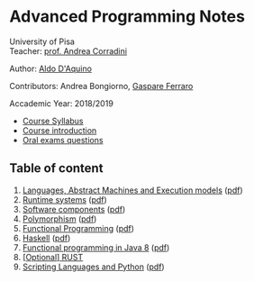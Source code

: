 # Advanced Programming Notes

University of Pisa  
Teacher: [prof. Andrea Corradini](http://pages.di.unipi.it/corradini/)

Author: [Aldo D'Aquino](https://github.com/daquinoaldo)

Contributors: Andrea Bongiorno, [Gaspare Ferraro](https://github.com/GaspareG)

Accademic Year: 2018/2019  

- [Course Syllabus](Syllabus.pdf)  
- [Course introduction](00-Course-introduction.md)
- [Oral exams questions](Questions.md)

## Table of content
1. [Languages, Abstract Machines and Execution models](01-Languages-Abstract-machines-Execution-models.md) ([pdf](pdf/01-Languages-Abstract-machines-Execution-models.pdf))
2. [Runtime systems](02-Runtime-systems.md) ([pdf](pdf/02-Runtime-systems.pdf))
3. [Software components](03-Software-components.md) ([pdf](pdf/03-Software-components.pdf))
4. [Polymorphism](04-Polymorphism.md) ([pdf](pdf/04-Polymorphism.pdf))
5. [Functional Programming](05-Functional-programming.md) ([pdf](pdf/05-Functional-programming.pdf))
6. [Haskell](06-Haskell.md) ([pdf](pdf/06-Haskell.pdf))
7. [Functional programming in Java 8](07-Java-8-Functional-Programming.md) ([pdf](pdf/07-Java-8-Functional-Programming.pdf))
8. [[Optional] RUST](slides/24-RUST.pdf)
9. [Scripting Languages and Python](09-Scripting-languages-Python.md) ([pdf](pdf/09-Scripting-languages-Python.pdf))

